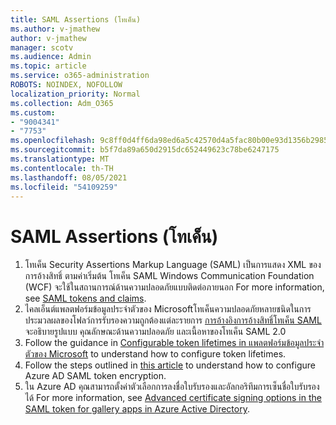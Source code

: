 ```yaml
---
title: SAML Assertions (โทเค็น)
ms.author: v-jmathew
author: v-jmathew
manager: scotv
ms.audience: Admin
ms.topic: article
ms.service: o365-administration
ROBOTS: NOINDEX, NOFOLLOW
localization_priority: Normal
ms.collection: Adm_O365
ms.custom:
- "9004341"
- "7753"
ms.openlocfilehash: 9c8ff0d4ff6da98ed6a5c42570d4a5fac80b00e93d1356b298528bd8d2c51a5f
ms.sourcegitcommit: b5f7da89a650d2915dc652449623c78be6247175
ms.translationtype: MT
ms.contentlocale: th-TH
ms.lasthandoff: 08/05/2021
ms.locfileid: "54109259"
---
```

# <a name="saml-assertions-tokens"></a>SAML Assertions (โทเค็น)

1. โทเค็น Security Assertions Markup Language (SAML) เป็นการแสดง XML ของการอ้างสิทธิ์ ตามค่าเริ่มต้น โทเค็น SAML Windows Communication Foundation (WCF) จะใช้ในสถานการณ์ด้านความปลอดภัยแบบติดต่อภายนอก For more information, see [SAML tokens and claims](https://docs.microsoft.com/dotnet/framework/wcf/feature-details/saml-tokens-and-claims).
2. ไคลเอ็นต์แพลตฟอร์มข้อมูลประจําตัวของ Microsoftโทเค็นความปลอดภัยหลายชนิดในการประมวลผลของโฟลว์การรับรองความถูกต้องแต่ละรายการ [การอ้างอิงการอ้างสิทธิ์โทเค็น SAML](https://docs.microsoft.com/azure/active-directory/develop/reference-saml-tokens) จะอธิบายรูปแบบ คุณลักษณะด้านความปลอดภัย และเนื้อหาของโทเค็น SAML 2.0
3. Follow the guidance in [Configurable token lifetimes in แพลตฟอร์มข้อมูลประจําตัวของ Microsoft](https://docs.microsoft.com/azure/active-directory/develop/active-directory-configurable-token-lifetimes) to understand how to configure token lifetimes.
4. Follow the steps outlined in [this article](https://docs.microsoft.com/azure/active-directory/manage-apps/howto-saml-token-encryption) to understand how to configure Azure AD SAML token encryption.
5. ใน Azure AD คุณสามารถตั้งค่าตัวเลือกการลงชื่อใบรับรองและอัลกอริทึมการเซ็นชื่อใบรับรองได้ For more information, see [Advanced certificate signing options in the SAML token for gallery apps in Azure Active Directory](https://docs.microsoft.com/azure/active-directory/manage-apps/certificate-signing-options).
